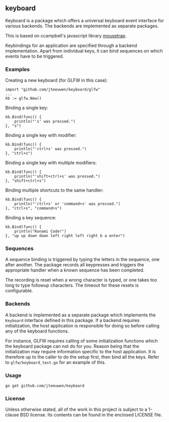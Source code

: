 ## keyboard

Keyboard is a package which offers a universal keyboard event interface
for various backends. The backends are implemented as separate packages.

This is based on ccampbell's javascript library [mousetrap][mt].

[mt]: https://github.com/ccampbell/mousetrap

Keybindings for an application are specified through a backend implementation.
Apart from individual keys, it can bind sequences on which events have
to be triggered.


### Examples

Creating a new keyboard (for GLFW in this case):

	import "github.com/jteeuwen/keyboard/glfw"
	...
	kb := glfw.New()

Binding a single key:

	kb.Bind(func() {
		println("'s' was pressed.")
	}, "s")

Binding a single key with modifier:

	kb.Bind(func() {
		println("'ctrl+s' was pressed.")
	}, "ctrl+s")

Binding a single key with multiple modifiers:

	kb.Bind(func() {
		println("'shift+ctrl+s' was pressed.")
	}, "shift+ctrl+s")

Binding multiple shortcuts to the same handler:

	kb.Bind(func() {
		println("'ctrl+s' or 'command+s' was pressed.")
	}, "ctrl+s", "command+s")

Binding a key sequence:

	kb.Bind(func() {
		println("Konami Code!")
	}, "up up down down left right left right b a enter")


### Sequences

A sequence binding is triggered by typing the letters in the sequence,
one after another. The package records all keypresses and triggers the
appropriate handler when a known sequence has been completed.

The recording is reset when a wrong character is typed, or one takes too
long to type followup characters. The timeout for these resets is configurable.


### Backends

A backend is implemented as a separate package which implements the `Keyboard`
interface defined in this package. If a backend requires initialization, the
host application is responsible for doing so before calling any of the keyboard
functions.

For instance, GLFW requires calling of some initialization functions which the
keyboard package can not do for you. Reason being that the initialization
may require information specific to the host application. It is therefore up
to the caller to do the setup first, then bind all the keys.
Refer to `glfw/keyboard_test.go` for an example of this.


### Usage

    go get github.com/jteeuwen/keyboard


### License

Unless otherwise stated, all of the work in this project is subject to a
1-clause BSD license. Its contents can be found in the enclosed LICENSE file.

